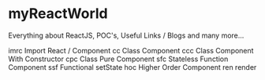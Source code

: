 # myReactWorld
Everything about ReactJS, POC's, Useful Links / Blogs and many more... 

imrc	Import React / Component
cc	Class Component
ccc	Class Component With Constructor
cpc	Class Pure Component
sfc	Stateless Function Component
ssf	Functional setState
hoc	Higher Order Component
ren	render
